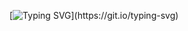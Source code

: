 
[![Typing SVG](https://readme-typing-svg.demolab.com?font=Fira+Code&pause=1000&color=0EF7BE&background=000000&center=true&vCenter=true&multiline=true&width=500&height=100&lines=Hi+there%2C+I'm+seoyeon.;I'm+currently+interested+in;Game%2C+Android+and+Media+Arts.)](https://git.io/typing-svg)


 
